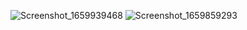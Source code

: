 ![Screenshot_1659939468](https://user-images.githubusercontent.com/55535746/183368771-ca02e94c-ddf5-44aa-bb2e-bc0528850176.png)
![Screenshot_1659859293](https://user-images.githubusercontent.com/55535746/183369474-43e3c182-b089-4daa-b921-273fcf6fc14e.png)
